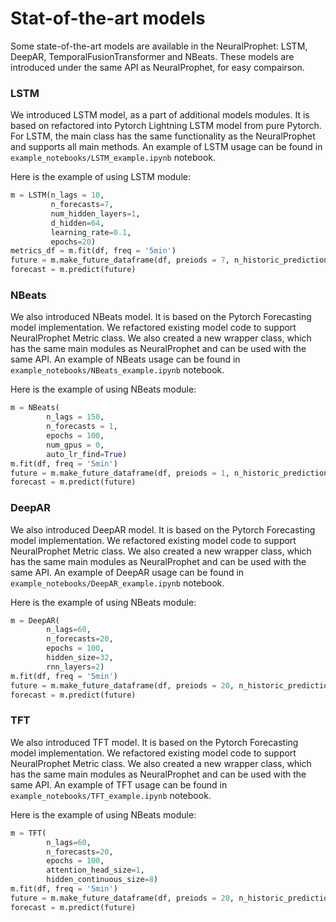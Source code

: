 # Stat-of-the-art models

Some state-of-the-art models are available in the NeuralProphet: LSTM, DeepAR, TemporalFusionTransformer and NBeats.
These models are introduced under the same API as NeuralProphet, for easy compairson.

### LSTM
We introduced LSTM model, as a part of additional models modules.
It is based on refactored into Pytorch Lightning LSTM model from pure Pytorch.
For LSTM, the main class has the same functionality as the NeuralProphet and supports all main methods.
An example of LSTM usage can be found in `example_notebooks/LSTM_example.ipynb` notebook.

Here is the example of using LSTM module:
```python
m = LSTM(n_lags = 10,
         n_forecasts=7,
         num_hidden_layers=1,
         d_hidden=64,
         learning_rate=0.1,
         epochs=20)
metrics_df = m.fit(df, freq = '5min')     
future = m.make_future_dataframe(df, preiods = 7, n_historic_predictions=True)
forecast = m.predict(future)
```

### NBeats
We also introduced NBeats model. 
It is based on the Pytorch Forecasting model implementation. 
We refactored existing model code to support NeuralProphet Metric class. 
We also created a new wrapper class, which has the same main modules as NeuralProphet and can be used with the same API. 
An example of NBeats usage can be found in `example_notebooks/NBeats_example.ipynb` notebook.

Here is the example of using NBeats module:

```python
m = NBeats(
        n_lags = 150,
        n_forecasts = 1,
        epochs = 100,
        num_gpus = 0,
        auto_lr_find=True)
m.fit(df, freq = '5min')
future = m.make_future_dataframe(df, preiods = 1, n_historic_predictions=10)
forecast = m.predict(future)
```



### DeepAR
We also introduced DeepAR model. 
It is based on the Pytorch Forecasting model implementation. 
We refactored existing model code to support NeuralProphet Metric class. 
We also created a new wrapper class, which has the same main modules as NeuralProphet 
and can be used with the same API. 
An example of DeepAR usage can be found in `example_notebooks/DeepAR_example.ipynb` notebook.

Here is the example of using NBeats module:

```python
m = DeepAR(
        n_lags=60,
        n_forecasts=20,
        epochs = 100,
        hidden_size=32,
        rnn_layers=2)
m.fit(df, freq = '5min')
future = m.make_future_dataframe(df, preiods = 20, n_historic_predictions=10)
forecast = m.predict(future)
```


### TFT
We also introduced TFT model. 
It is based on the Pytorch Forecasting model implementation. 
We refactored existing model code to support NeuralProphet Metric class. 
We also created a new wrapper class, which has the same main modules as NeuralProphet 
and can be used with the same API. 
An example of TFT usage can be found in `example_notebooks/TFT_example.ipynb` notebook.

Here is the example of using NBeats module:

```python
m = TFT(
        n_lags=60,
        n_forecasts=20,
        epochs = 100,
        attention_head_size=1,
        hidden_continuous_size=8)
m.fit(df, freq = '5min')
future = m.make_future_dataframe(df, preiods = 20, n_historic_predictions=10)
forecast = m.predict(future)
```


